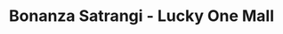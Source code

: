 ---
title: "Bonanza Satrangi - Lucky One Mall"
url: /karachi/bonanza-satrangi-lucky-one-mall/
shop: clothes
---